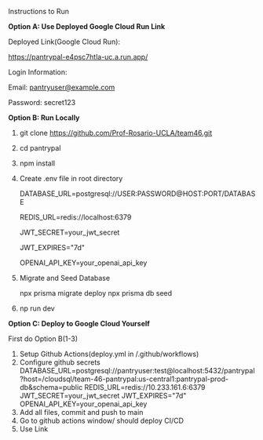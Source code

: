 Instructions to Run


**Option A: Use Deployed Google Cloud Run Link**


Deployed Link(Google Cloud Run):

https://pantrypal-e4psc7htla-uc.a.run.app/

Login Information:

Email: pantryuser@example.com 

Password: secret123



**Option B: Run Locally**

1) git clone https://github.com/Prof-Rosario-UCLA/team46.git

2) cd pantrypal

3) npm install

4) Create .env file in root directory

    DATABASE_URL=postgresql://USER:PASSWORD@HOST:PORT/DATABASE
   
    REDIS_URL=redis://localhost:6379
   
    JWT_SECRET=your_jwt_secret
   
    JWT_EXPIRES="7d"
   
    OPENAI_API_KEY=your_openai_api_key

6) Migrate and Seed Database

    npx prisma migrate deploy
    npx prisma db seed

7) np run dev


**Option C: Deploy to Google Cloud Yourself**

First do Option B(1-3)

1) Setup Github Actions(deploy.yml in /.github/workflows)
2) Configure github secrets
    DATABASE_URL=postgresql://pantryuser:test@localhost:5432/pantrypal?host=/cloudsql/team-46-pantrypal:us-central1:pantrypal-prod-db&schema=public
    REDIS_URL=redis://10.233.161.6:6379
    JWT_SECRET=your_jwt_secret
    JWT_EXPIRES="7d"
    OPENAI_API_KEY=your_openai_api_key
3) Add all files, commit and push to main
4) Go to github actions window/ should deploy CI/CD
5) Use Link



   

